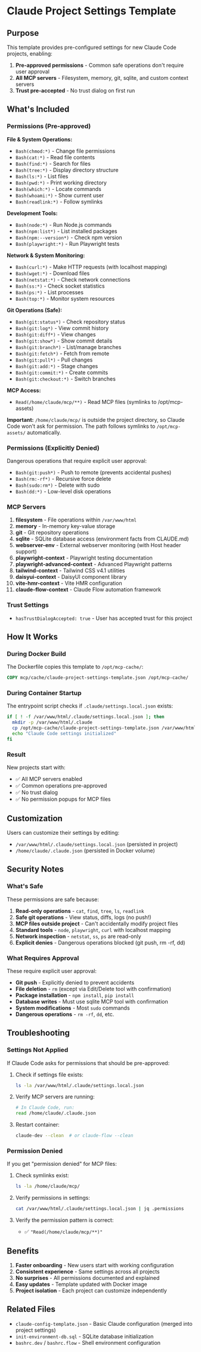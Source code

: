 # Claude Project Settings Template

## Purpose

This template provides pre-configured settings for new Claude Code projects, enabling:

1. **Pre-approved permissions** - Common safe operations don't require user approval
2. **All MCP servers** - Filesystem, memory, git, sqlite, and custom context servers
3. **Trust pre-accepted** - No trust dialog on first run

## What's Included

### Permissions (Pre-approved)

**File & System Operations:**
- `Bash(chmod:*)` - Change file permissions
- `Bash(cat:*)` - Read file contents
- `Bash(find:*)` - Search for files
- `Bash(tree:*)` - Display directory structure
- `Bash(ls:*)` - List files
- `Bash(pwd:*)` - Print working directory
- `Bash(which:*)` - Locate commands
- `Bash(whoami:*)` - Show current user
- `Bash(readlink:*)` - Follow symlinks

**Development Tools:**
- `Bash(node:*)` - Run Node.js commands
- `Bash(npm:list*)` - List installed packages
- `Bash(npm:--version*)` - Check npm version
- `Bash(playwright:*)` - Run Playwright tests

**Network & System Monitoring:**
- `Bash(curl:*)` - Make HTTP requests (with localhost mapping)
- `Bash(wget:*)` - Download files
- `Bash(netstat:*)` - Check network connections
- `Bash(ss:*)` - Check socket statistics
- `Bash(ps:*)` - List processes
- `Bash(top:*)` - Monitor system resources

**Git Operations (Safe):**
- `Bash(git:status*)` - Check repository status
- `Bash(git:log*)` - View commit history
- `Bash(git:diff*)` - View changes
- `Bash(git:show*)` - Show commit details
- `Bash(git:branch*)` - List/manage branches
- `Bash(git:fetch*)` - Fetch from remote
- `Bash(git:pull*)` - Pull changes
- `Bash(git:add:*)` - Stage changes
- `Bash(git:commit:*)` - Create commits
- `Bash(git:checkout:*)` - Switch branches

**MCP Access:**
- `Read(/home/claude/mcp/**)` - Read MCP files (symlinks to /opt/mcp-assets)

**Important:** `/home/claude/mcp/` is outside the project directory, so Claude Code won't ask for permission. The path follows symlinks to `/opt/mcp-assets/` automatically.

### Permissions (Explicitly Denied)

Dangerous operations that require explicit user approval:
- `Bash(git:push*)` - Push to remote (prevents accidental pushes)
- `Bash(rm:-rf*)` - Recursive force delete
- `Bash(sudo:rm*)` - Delete with sudo
- `Bash(dd:*)` - Low-level disk operations

### MCP Servers

1. **filesystem** - File operations within `/var/www/html`
2. **memory** - In-memory key-value storage
3. **git** - Git repository operations
4. **sqlite** - SQLite database access (environment facts from CLAUDE.md)
5. **webserver-env** - External webserver monitoring (with Host header support)
6. **playwright-context** - Playwright testing documentation
7. **playwright-advanced-context** - Advanced Playwright patterns
8. **tailwind-context** - Tailwind CSS v4.1 utilities
9. **daisyui-context** - DaisyUI component library
10. **vite-hmr-context** - Vite HMR configuration
11. **claude-flow-context** - Claude Flow automation framework

### Trust Settings

- `hasTrustDialogAccepted: true` - User has accepted trust for this project

## How It Works

### During Docker Build

The Dockerfile copies this template to `/opt/mcp-cache/`:

```dockerfile
COPY mcp/cache/claude-project-settings-template.json /opt/mcp-cache/
```

### During Container Startup

The entrypoint script checks if `.claude/settings.local.json` exists:

```bash
if [ ! -f /var/www/html/.claude/settings.local.json ]; then
  mkdir -p /var/www/html/.claude
  cp /opt/mcp-cache/claude-project-settings-template.json /var/www/html/.claude/settings.local.json
  echo "Claude Code settings initialized"
fi
```

### Result

New projects start with:
- ✅ All MCP servers enabled
- ✅ Common operations pre-approved
- ✅ No trust dialog
- ✅ No permission popups for MCP files

## Customization

Users can customize their settings by editing:
- `/var/www/html/.claude/settings.local.json` (persisted in project)
- `/home/claude/.claude.json` (persisted in Docker volume)

## Security Notes

### What's Safe

These permissions are safe because:
1. **Read-only operations** - `cat`, `find`, `tree`, `ls`, `readlink`
2. **Safe git operations** - View status, diffs, logs (no push!)
3. **MCP files outside project** - Can't accidentally modify project files
4. **Standard tools** - `node`, `playwright`, `curl` with localhost mapping
5. **Network inspection** - `netstat`, `ss`, `ps` are read-only
6. **Explicit denies** - Dangerous operations blocked (git push, rm -rf, dd)

### What Requires Approval

These require explicit user approval:
- **Git push** - Explicitly denied to prevent accidents
- **File deletion** - `rm` (except via Edit/Delete tool with confirmation)
- **Package installation** - `npm install`, `pip install`
- **Database writes** - Must use sqlite MCP tool with confirmation
- **System modifications** - Most `sudo` commands
- **Dangerous operations** - `rm -rf`, `dd`, etc.

## Troubleshooting

### Settings Not Applied

If Claude Code asks for permissions that should be pre-approved:

1. Check if settings file exists:
   ```bash
   ls -la /var/www/html/.claude/settings.local.json
   ```

2. Verify MCP servers are running:
   ```bash
   # In Claude Code, run:
   read /home/claude/.claude.json
   ```

3. Restart container:
   ```bash
   claude-dev --clean  # or claude-flow --clean
   ```

### Permission Denied

If you get "permission denied" for MCP files:

1. Check symlinks exist:
   ```bash
   ls -la /home/claude/mcp/
   ```

2. Verify permissions in settings:
   ```bash
   cat /var/www/html/.claude/settings.local.json | jq .permissions
   ```

3. Verify the permission pattern is correct:
   - ✅ `"Read(/home/claude/mcp/**)"`

## Benefits

1. **Faster onboarding** - New users start with working configuration
2. **Consistent experience** - Same settings across all projects
3. **No surprises** - All permissions documented and explained
4. **Easy updates** - Template updated with Docker image
5. **Project isolation** - Each project can customize independently

## Related Files

- `claude-config-template.json` - Basic Claude configuration (merged into project settings)
- `init-environment-db.sql` - SQLite database initialization
- `bashrc.dev` / `bashrc.flow` - Shell environment configuration
